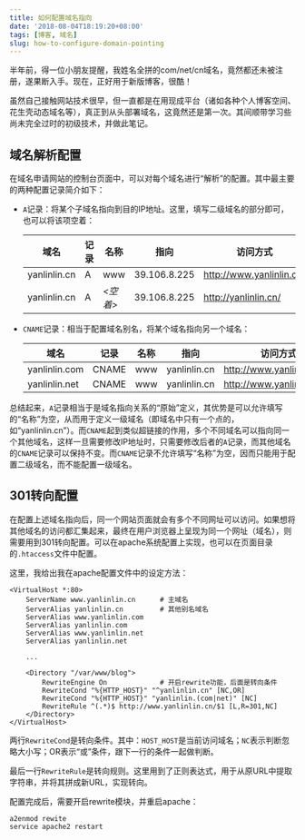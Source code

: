 ```yaml
---
title: 如何配置域名指向
date: '2018-08-04T18:19:20+08:00'
tags: [博客, 域名]
slug: how-to-configure-domain-pointing
---
```

半年前，得一位小朋友提醒，我姓名全拼的com/net/cn域名，竟然都还未被注册，遂果断入手。现在，正好用于新版博客，很酷！

虽然自己接触网站技术很早，但一直都是在用现成平台（诸如各种个人博客空间、花生壳动态域名等），真正到从头部署域名，这竟然还是第一次。其间顺带学习些尚未完全过时的初级技术，并做此笔记。

## 域名解析配置

在域名申请网站的控制台页面中，可以对每个域名进行“解析”的配置。其中最主要的两种配置记录简介如下：

* `A`记录：将某个子域名指向到目的IP地址。这里，填写二级域名的部分即可，也可以将该项空着：

    | 域名         | 记录 | 名称     | 指向         | 访问方式                 |
    |--------------|------|----------|--------------|--------------------------|
    | yanlinlin.cn | A    | www      | 39.106.8.225 | http://www.yanlinlin.cn/ |
    | yanlinlin.cn | A    | *<空着>* | 39.106.8.225 | http://yanlinlin.cn/     |

* `CNAME`记录：相当于配置域名别名，将某个域名指向另一个域名：

    | 域名          | 记录  | 名称 | 指向         | 访问方式                  |
    |---------------|-------|------|--------------|---------------------------|
    | yanlinlin.com | CNAME | www  | yanlinlin.cn | http://www.yanlinlin.com/ |
    | yanlinlin.net | CNAME | www  | yanlinlin.cn | http://www.yanlinlin.net/ |

总结起来，`A`记录相当于是域名指向关系的“原始”定义，其优势是可以允许填写的“名称”为空，从而用于定义一级域名（即域名中只有一个点的，如“yanlinlin.cn”）。而`CNAME`起到类似超链接的作用，多个不同域名可以指向同一个其他域名，这样一旦需要修改IP地址时，只需要修改后者的`A`记录，而其他域名的`CNAME`记录可以保持不变。而`CNAME`记录不允许填写“名称”为空，因而只能用于配置二级域名，而不能配置一级域名。

## 301转向配置

在配置上述域名指向后，同一个网站页面就会有多个不同网址可以访问。如果想将其他域名的访问都汇集起来，最终在用户浏览器上呈现为同一个网址（域名），则需要用到301转向配置。可以在apache系统配置上实现，也可以在页面目录的`.htaccess`文件中配置。

这里，我给出我在apache配置文件中的设定方法：

    <VirtualHost *:80>
    	ServerName www.yanlinlin.cn      # 主域名
    	ServerAlias yanlinlin.cn         # 其他别名域名
    	ServerAlias www.yanlinlin.com
    	ServerAlias yanlinlin.com
    	ServerAlias www.yanlinlin.net
    	ServerAlias yanlinlin.net

        ...
    
    	<Directory "/var/www/blog">
    		RewriteEngine On             # 开启rewrite功能，后面是转向条件
    		RewriteCond "%{HTTP_HOST}" "^yanlinlin.cn" [NC,OR]
    		RewriteCond "%{HTTP_HOST}" "yanlinlin.(com|net)" [NC]
    		RewriteRule ^(.*)$ http://www.yanlinlin.cn/$1 [L,R=301,NC]
    	</Directory>
    </VirtualHost>

两行`RewriteCond`是转向条件。其中：`HOST_HOST`是当前访问域名；`NC`表示判断忽略大小写；OR表示“或”条件，跟下一行的条件一起做判断。

最后一行`RewriteRule`是转向规则。这里用到了正则表达式，用于从原URL中提取字符串，并将其拼成新URL，实现转向。

配置完成后，需要开启rewrite模块，并重启apache：

    a2enmod rewite
    service apache2 restart

